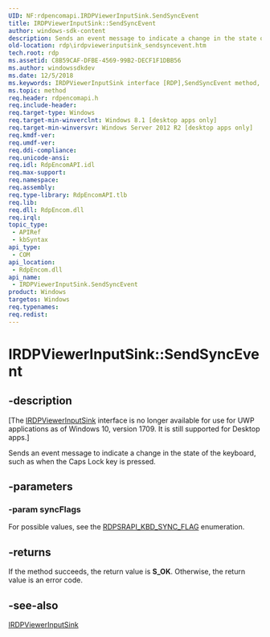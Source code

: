 ```yaml
---
UID: NF:rdpencomapi.IRDPViewerInputSink.SendSyncEvent
title: IRDPViewerInputSink::SendSyncEvent
author: windows-sdk-content
description: Sends an event message to indicate a change in the state of the keyboard, such as when the Caps Lock key is pressed.
old-location: rdp\irdpviewerinputsink_sendsyncevent.htm
tech.root: rdp
ms.assetid: C8B59CAF-DFBE-4569-99B2-DECF1F1DBB56
ms.author: windowssdkdev
ms.date: 12/5/2018
ms.keywords: IRDPViewerInputSink interface [RDP],SendSyncEvent method, IRDPViewerInputSink.SendSyncEvent, IRDPViewerInputSink::SendSyncEvent, SendSyncEvent, SendSyncEvent method [RDP], SendSyncEvent method [RDP],IRDPViewerInputSink interface, rdp.irdpviewerinputsink_sendsyncevent, rdpencomapi/IRDPViewerInputSink::SendSyncEvent
ms.topic: method
req.header: rdpencomapi.h
req.include-header: 
req.target-type: Windows
req.target-min-winverclnt: Windows 8.1 [desktop apps only]
req.target-min-winversvr: Windows Server 2012 R2 [desktop apps only]
req.kmdf-ver: 
req.umdf-ver: 
req.ddi-compliance: 
req.unicode-ansi: 
req.idl: RdpEncomAPI.idl
req.max-support: 
req.namespace: 
req.assembly: 
req.type-library: RdpEncomAPI.tlb
req.lib: 
req.dll: RdpEncom.dll
req.irql: 
topic_type:
 - APIRef
 - kbSyntax
api_type:
 - COM
api_location:
 - RdpEncom.dll
api_name:
 - IRDPViewerInputSink.SendSyncEvent
product: Windows
targetos: Windows
req.typenames: 
req.redist: 
---
```


# IRDPViewerInputSink::SendSyncEvent


## -description


<p class="CCE_Message">[The <a href="https://msdn.microsoft.com/364EC709-C41C-4ADD-8E7D-6A635E5BCCDA">IRDPViewerInputSink</a> interface is no longer available for use for UWP applications as of Windows 10, version 1709. It is still supported for Desktop apps.]

Sends an event message to indicate a change in the state of the keyboard, such as when the Caps Lock key is pressed.


## -parameters




### -param syncFlags

For possible values, see the <a href="https://msdn.microsoft.com/en-us/library/Dn408606(v=VS.85).aspx">RDPSRAPI_KBD_SYNC_FLAG</a> enumeration.


## -returns



If the method succeeds, the return value is <b>S_OK</b>. Otherwise, the return value is an error code.




## -see-also




<a href="https://msdn.microsoft.com/364EC709-C41C-4ADD-8E7D-6A635E5BCCDA">IRDPViewerInputSink</a>
 

 

